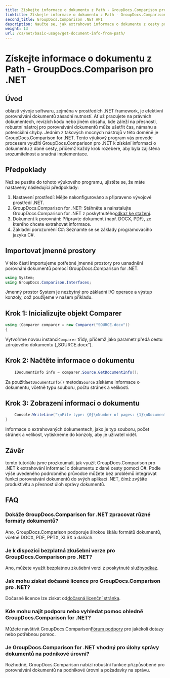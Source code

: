 ```yaml
---
title: Získejte informace o dokumentu z Path - GroupDocs.Comparison pro .NET
linktitle: Získejte informace o dokumentu z Path - GroupDocs.Comparison pro .NET
second_title: GroupDocs.Comparison .NET API
description: Naučte se, jak extrahovat informace o dokumentu z cesty pomocí GroupDocs.Comparison for .NET. Snadné kroky pro efektivní správu dokumentů v C#.
weight: 13
url: /cs/net/basic-usage/get-document-info-from-path/
---
```


# Získejte informace o dokumentu z Path - GroupDocs.Comparison pro .NET

## Úvod
oblasti vývoje softwaru, zejména v prostředích .NET framework, je efektivní porovnávání dokumentů zásadní nutností. Ať už pracujete na právních dokumentech, revizích kódu nebo jiném obsahu, kde záleží na přesnosti, robustní nástroj pro porovnávání dokumentů může ušetřit čas, námahu a potenciální chyby. Jedním z takových mocných nástrojů v této doméně je GroupDocs.Comparison for .NET. Tento výukový program vás provede procesem využití GroupDocs.Comparison pro .NET k získání informací o dokumentu z dané cesty, přičemž každý krok rozebere, aby byla zajištěna srozumitelnost a snadná implementace.
## Předpoklady
Než se pustíte do tohoto výukového programu, ujistěte se, že máte nastaveny následující předpoklady:
1. Nastavení prostředí: Mějte nakonfigurováno a připraveno vývojové prostředí .NET.
2.  GroupDocs.Comparison for .NET: Stáhněte a nainstalujte GroupDocs.Comparison for .NET z poskytnutého[odkaz ke stažení](https://releases.groupdocs.com/comparison/net/).
3. Dokument k porovnání: Připravte dokument (např. DOCX, PDF), ze kterého chcete extrahovat informace.
4. Základní porozumění C#: Seznamte se se základy programovacího jazyka C#.

## Importovat jmenné prostory
V této části importujeme potřebné jmenné prostory pro usnadnění porovnání dokumentů pomocí GroupDocs.Comparison for .NET.
```csharp
using System;
using GroupDocs.Comparison.Interfaces;
```

Jmenný prostor System je nezbytný pro základní I/O operace a výstup konzoly, což použijeme v našem příkladu.

## Krok 1: Inicializujte objekt Comparer
```csharp
using (Comparer comparer = new Comparer("SOURCE.docx"))
{
```
 Vytvoříme novou instanci`Comparer` třídy, přičemž jako parametr předá cestu zdrojového dokumentu („SOURCE.docx“).
## Krok 2: Načtěte informace o dokumentu
```csharp
    IDocumentInfo info = comparer.Source.GetDocumentInfo();
```
 Za použití`GetDocumentInfo()` metoda`Source` získáme informace o dokumentu, včetně typu souboru, počtu stránek a velikosti.
## Krok 3: Zobrazení informací o dokumentu
```csharp
    Console.WriteLine("\nFile type: {0}\nNumber of pages: {1}\nDocument size: {2} bytes", info.FileType, info.PageCount, info.Size);
}
```
Informace o extrahovaných dokumentech, jako je typ souboru, počet stránek a velikost, vytiskneme do konzoly, aby je uživatel viděl.

## Závěr
tomto tutoriálu jsme prozkoumali, jak využít GroupDocs.Comparison pro .NET k extrahování informací o dokumentu z dané cesty pomocí C#. Podle výše uvedeného podrobného průvodce můžete bez problémů integrovat funkci porovnávání dokumentů do svých aplikací .NET, čímž zvýšíte produktivitu a přesnost úloh správy dokumentů.
## FAQ
### Dokáže GroupDocs.Comparison for .NET zpracovat různé formáty dokumentů?
Ano, GroupDocs.Comparison podporuje širokou škálu formátů dokumentů, včetně DOCX, PDF, PPTX, XLSX a dalších.
### Je k dispozici bezplatná zkušební verze pro GroupDocs.Comparison pro .NET?
 Ano, můžete využít bezplatnou zkušební verzi z poskytnuté služby[odkaz](https://releases.groupdocs.com/).
### Jak mohu získat dočasné licence pro GroupDocs.Comparison pro .NET?
 Dočasné licence lze získat od[dočasná licenční stránka](https://purchase.groupdocs.com/temporary-license/).
### Kde mohu najít podporu nebo vyhledat pomoc ohledně GroupDocs.Comparison for .NET?
 Můžete navštívit GroupDocs.Comparison[Fórum podpory](https://forum.groupdocs.com/c/comparison/12) pro jakékoli dotazy nebo potřebnou pomoc.
### Je GroupDocs.Comparison for .NET vhodný pro úlohy správy dokumentů na podnikové úrovni?
Rozhodně, GroupDocs.Comparison nabízí robustní funkce přizpůsobené pro porovnávání dokumentů na podnikové úrovni a požadavky na správu.